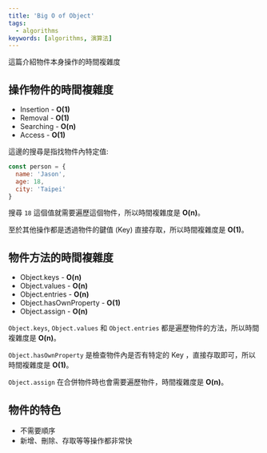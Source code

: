```yaml
---
title: 'Big O of Object'
tags:
  - algorithms
keywords: [algorithms, 演算法]
---
```


這篇介紹物件本身操作的時間複雜度

## 操作物件的時間複雜度
- Insertion - **O(1)**
- Removal - **O(1)**
- Searching - **O(n)**
- Access - **O(1)**

這邊的搜尋是指找物件內特定值:
```js
const person = {
  name: 'Jason',
  age: 18,
  city: 'Taipei'
}
```
搜尋 `18` 這個值就需要遍歷這個物件，所以時間複雜度是 **O(n)**。

至於其他操作都是透過物件的鍵值 (Key) 直接存取，所以時間複雜度是 **O(1)**。

## 物件方法的時間複雜度
- Object.keys - **O(n)**
- Object.values - **O(n)**
- Object.entries - **O(n)**
- Object.hasOwnProperty - **O(1)**
- Object.assign - **O(n)**

`Object.keys`, `Object.values` 和 `Object.entries` 都是遍歷物件的方法，所以時間複雜度是 **O(n)**。

`Object.hasOwnProperty` 是檢查物件內是否有特定的 Key ，直接存取即可，所以時間複雜度是 **O(1)**。

`Object.assign` 在合併物件時也會需要遍歷物件，時間複雜度是 **O(n)**。

## 物件的特色
- 不需要順序
- 新增、刪除、存取等等操作都非常快
